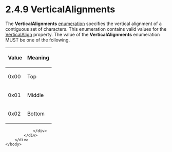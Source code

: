 <html dir="LTR" xmlns:mshelp="http://msdn.microsoft.com/mshelp" xmlns:ddue="http://ddue.schemas.microsoft.com/authoring/2003/5" xmlns:xlink="http://www.w3.org/1999/xlink" xmlns:tool="http://www.microsoft.com/tooltip">
    <head>
        <meta http-equiv="Content-Type" content="text/html; CHARSET=utf-8"></meta>
        <meta name="save" content="history"></meta>
        <title>2.4.9 VerticalAlignments</title>
        <xml>
            <mshelp:toctitle title="2.4.9 VerticalAlignments"></mshelp:toctitle>
            <mshelp:rltitle title="[MS-RPL]: VerticalAlignments"></mshelp:rltitle>
            <mshelp:keyword index="A" term="ff36fb25-2122-4091-85ee-b1e609080d24"></mshelp:keyword>
            <mshelp:attr name="DCSext.ContentType" value="open specification"></mshelp:attr>
            <mshelp:attr name="AssetID" value="ff36fb25-2122-4091-85ee-b1e609080d24"></mshelp:attr>
            <mshelp:attr name="TopicType" value="kbRef"></mshelp:attr>
            <mshelp:attr name="DCSext.Title" value="[MS-RPL]: VerticalAlignments" />
        </xml>
    </head>
    <body>
        <div id="header">
            <h1 class="heading">2.4.9 VerticalAlignments</h1>
        </div>
        <div id="mainSection">
            <div id="mainBody">
                <div id="allHistory" class="saveHistory"></div>
                <div id="sectionSection0" class="section" name="collapseableSection">
                    

<p>The <b>VerticalAlignments</b> <a href="75ae48f7-746b-4b41-919c-6699fa28b3ef.html#gt_846463b5-421c-4d6b-8d82-79d44db666fa">enumeration</a> specifies the
vertical alignment of a contiguous set of characters. This enumeration contains
valid values for the <a href="4c0266c0-a17d-48c0-9d7c-cc7bf1b1903f.html">VerticalAlign</a>
property. The value of the <b>VerticalAlignments</b> enumeration MUST be one of
the following.</p>

<table>
 <thead>
  <tr>
   <th>
   <p>Value</p>
   </th>
   <th>
   <p>Meaning</p>
   </th>
  </tr>
 </thead>
 <tr>
  <td>
  <p>0x00</p>
  </td>
  <td>
  <p>Top</p>
  </td>
 </tr>
 <tr>
  <td>
  <p>0x01</p>
  </td>
  <td>
  <p>Middle</p>
  </td>
 </tr>
 <tr>
  <td>
  <p>0x02</p>
  </td>
  <td>
  <p>Bottom</p>
  </td>
 </tr>
</table>

<p> </p>


                </div>
            </div>
        </div>
    </body>
</html>
